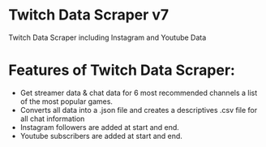 # Twitch Data Scraper v7
Twitch Data Scraper including Instagram and Youtube Data

# Features of Twitch Data Scraper:
- Get streamer data & chat data for 6 most recommended channels a list of the most popular games.
- Converts all data into a .json file and creates a descriptives .csv file for all chat information
- Instagram followers are added at start and end.
- Youtube subscribers are added at start and end.

